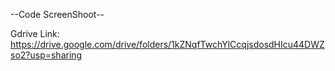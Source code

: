 --Code ScreenShoot--

Gdrive Link: https://drive.google.com/drive/folders/1kZNqfTwchYlCcqjsdosdHIcu44DWZso2?usp=sharing
